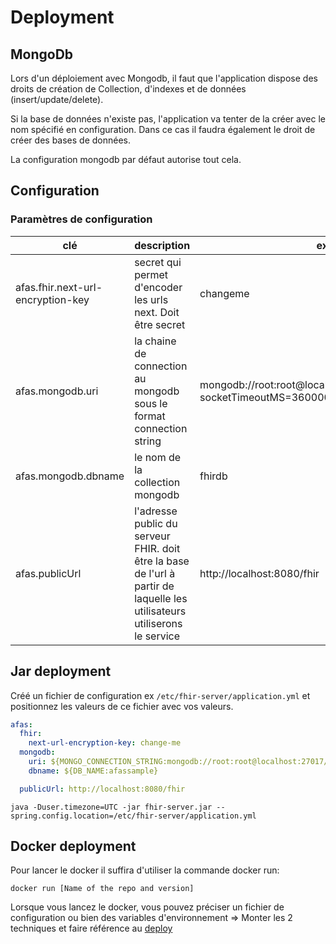 # Deployment

## MongoDb

Lors d'un déploiement avec Mongodb, il faut que l'application dispose des droits de création de Collection, d'indexes et
de données (insert/update/delete).

Si la base de données n'existe pas, l'application va tenter de la créer avec le nom spécifié en configuration. Dans ce
cas il faudra également le droit de créer des bases de données.

La configuration mongodb par défaut autorise tout cela.

## Configuration

### Paramètres de configuration


| clé                               | description                                                                                                               | exemple                                                                             |
|-----------------------------------|---------------------------------------------------------------------------------------------------------------------------|-------------------------------------------------------------------------------------|
| afas.fhir.next-url-encryption-key | secret qui permet d'encoder les urls next. Doit être secret                                                               | changeme                                                                            |
| afas.mongodb.uri                  | la chaine de connection au mongodb sous le format connection string                                                       | mongodb://root:root@localhost:27017/?socketTimeoutMS=360000&connectTimeoutMS=360000 |
| afas.mongodb.dbname               | le nom de la collection mongodb                                                                                           | fhirdb                                                                              |
| afas.publicUrl                    | l'adresse public du serveur FHIR. doit être la base de l'url à partir de laquelle les utilisateurs utiliserons le service | http://localhost:8080/fhir                                                          |


## Jar deployment

Créé un fichier de configuration ex `/etc/fhir-server/application.yml` et positionnez les valeurs de ce fichier avec vos
valeurs.

```yaml
afas:
  fhir:
    next-url-encryption-key: change-me
  mongodb:
    uri: ${MONGO_CONNECTION_STRING:mongodb://root:root@localhost:27017/?socketTimeoutMS=360000&connectTimeoutMS=360000}
    dbname: ${DB_NAME:afassample}

  publicUrl: http://localhost:8080/fhir
```

`java -Duser.timezone=UTC -jar fhir-server.jar --spring.config.location=/etc/fhir-server/application.yml`

## Docker deployment

Pour lancer le docker il suffira d'utiliser la commande docker run:

`docker run [Name of the repo and version]`

Lorsque vous lancez le docker, vous pouvez préciser un fichier de configuration ou bien des variables d'environnement =>
Monter les 2 techniques et faire référence au [deploy](deploy.md)

